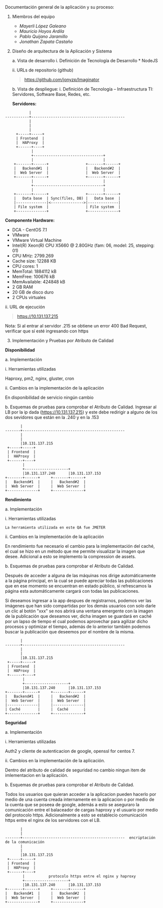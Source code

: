 Documentación	general	de	la	aplicación	y	su	proceso:

1. Miembros	del	equipo

    * _Mayerli López Galeano_
    * _Mauricio Hoyos Ardila_
    * _Pablo Quijano Jaramillo_
    * _Jonathan Zapata Castaño_


2. Diseño	de	arquitectura de	la	Aplicación y	Sistema

    a. Vista	de	desarrollo
        i. Definición	de	Tecnología	de	Desarrollo
       * NodeJS

    ii. URLs	de	repositorio	(github)
   > https://github.com/jonyzp/Imaginator


    b. Vista de	despliegue:
        i. Definición de Tecnología – Infraestructura TI:	Servidores,	Software Base,	Redes,	etc.

    **Servidores:**
```
           |
-----------+-------------------------------------------
           |
           |
           |  
     +-----+-----+
     | Frontend  |     
     |  HAProxy  |     
     +------+----+     
            |
            +--------------------------------+
            |                                |
    +-------+------+                 +-------+------+
    |   Backend#1  |                 |   Backend#2  |
    |  Web Server  |                 |  Web Server  |
    +-------+------+                 +-------+------+
            |                                |
            +--------------------------------+
            |                                |
    +-------+------+                 +-------+------+
    |   Data base  | Sync(files, DB) |   Data base  |
    |--------------|<--------------->|--------------|
    | File system  |                 | File system  |
    +--------------+                 +--------------+
```

**Componente Hardware:**

* DCA - CentOS 7.1
* VMware
* VMware Virtual Machine
* Intel(R) Xeon(R) CPU     X5660  @ 2.80GHz (fam: 06, model: 25, stepping: 01)
* CPU MHz: 2799.269
* Cache size: 12288 KB
* CPU cores: 1
* MemTotal: 1884112 kB
* MemFree: 100676 kB
* MemAvailable: 424848 kB
* 2 GB RAM
* 20 GB de disco duro
* 2 CPUs virtuales

ii. URL	de	ejecución

> https://10.131.137.215

Nota: Si al entrar al servidor .215 se obtiene un error 400 Bad Request, verificar que sí esté ingresando con https

3. Implementación	y	Pruebas	por	Atributo	de	Calidad

**Disponibilidad**

a. Implementación

i. Herramientas	utilizadas

Haproxy, pm2, nginx, gluster, cron

ii. Cambios	en	la	implementación	de	la	aplicación

En disponibilidad de servicio ningún cambio

b. Esquemas	de	pruebas	para	comprobar	el	Atributo	de	Calidad.
    Ingresar al LB por la ip dada (https://10.131.137.215) y este debe redirigir a alguno de los dos sevidores que están en la .240 y en la .153
```
       |
-------+-----------------------------------------------
       |
       |
       |10.131.137.215  
 +-----+-----+     
 | Frontend  |     
 |  HAProxy  |     
 +------+----+     
        |
        +--------------------+
        |10.131.137.240      |10.131.137.153
+-------+------+     +-------+------+
|   Backend#1  |     |   Backend#2  |
|  Web Server  |     |  Web Server  |
+--------------+     +--------------+
```



**Rendimiento**

a. Implementación

i. Herramientas	utilizadas

    La herramienta utilizada en este QA fue JMETER

ii. Cambios	en	la	implementación	de	la	aplicación

  En rendimiento fue necesario el cambio para la implementación del caché, el cual se hizo en un método que me permite visualizar la imagen que desee.
  Adicional a esto se implemento la compression de assets.

b. Esquemas	de	pruebas	para	comprobar	el	Atributo	de	Calidad.

  Después de acceder a alguna de las máquinas nos dirige automáticamente a la página principal, en la cual se puede apreciar todas las publicaciones que en ese momento se encuentran en estado público, si refrescamos la página esta automáticamente cargará con todas las publicaciones.

  Si deseamos ingresar a la app despues de registrarnos, podemos ver las imágenes que han sido compartidas por los demás usuarios con solo darle un clic al botón "xxx" se nos abrirá una ventana emergente con la imagen de la publicación que deseamos ver, dicha imagen se guardará en caché por un lapso de tiempo el cual podemos aprovechar para agilizar dicho procesos y optimizar el tiempo, además de lo anterior también podemos buscar la publicación que deseemos por el nombre de la misma.

  ```
         |
  -------+-----------------------------------------------
         |
         |
         |10.131.137.215  
   +-----+-----+     
   | Frontend  |     
   |  HAProxy  |     
   +------+----+     
          |
          +--------------------+
          |10.131.137.240      |10.131.137.153
  +-------+------+     +-------+------+
  |   Backend#1  |     |   Backend#2  |
  |  Web Server  |     |  Web Server  |
  |--------------|     |--------------|
  | Caché        |     |  Caché       |
  +--------------+     +--------------+
  ```


**Seguridad**

a. Implementación

i. Herramientas	utilizadas

  Auth2 y cliente de autenticacion de google, openssl for centos 7.

ii. Cambios	en	la	implementación	de	la	aplicación.

  Dentro del atributo de calidad de seguridad no cambio ningun item de imlementacion en la aplicación.

b. Esquemas	de	pruebas	para	comprobar	el	Atributo	de	Calidad.

  Todos los usuarios que quieran acceder a la aplicacion pueden hacerlo por medio de una cuenta creada internamente en la aplicacion o por medio de la cuenta que se poseea de google, además a esto se aseguraro la comunicación entre el balaceador de cargas haproxy y el usuario por medio del protocolo https. Adicionalmente a esto se establecio comunicación https entre el nginx de los servidores con el LB.

```
       |
       |
-------+-----------------------------------------------  encriptación de la comunicación
       |
       |
       |10.131.137.215  
 +-----+-----+     
 | Frontend  |     
 |  HAProxy  |     
 +------+----+     
        |			protocolo https entre el nginx y haproxy
        +--------------------+
        |10.131.137.240      |10.131.137.153
+-------+------+     +-------+------+
|   Backend#1  |     |   Backend#2  |
|  Web Server  |     |  Web Server  |
+--------------+     +--------------+
```

